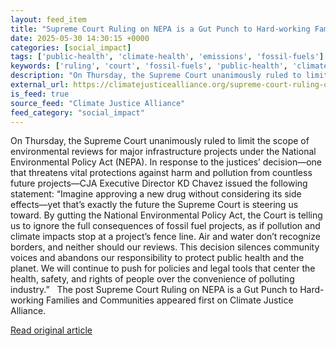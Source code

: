 ```yaml
---
layout: feed_item
title: "Supreme Court Ruling on NEPA is a Gut Punch to Hard-working Families and Communities"
date: 2025-05-30 14:30:15 +0000
categories: [social_impact]
tags: ['public-health', 'climate-health', 'emissions', 'fossil-fuels']
keywords: ['ruling', 'court', 'fossil-fuels', 'public-health', 'climate-health', 'supreme', 'emissions']
description: "On Thursday, the Supreme Court unanimously ruled to limit the scope of environmental reviews for major infrastructure projects under the National Environment..."
external_url: https://climatejusticealliance.org/supreme-court-ruling-on-nepa/
is_feed: true
source_feed: "Climate Justice Alliance"
feed_category: "social_impact"
---
```


On Thursday, the Supreme Court unanimously ruled to limit the scope of environmental reviews for major infrastructure projects under the National Environmental Policy Act (NEPA). In response to the justices’ decision—one that threatens vital protections against harm and pollution from countless future projects—CJA Executive Director KD Chavez issued the following statement: “Imagine approving a new drug without considering its side effects—yet that’s exactly the future the Supreme Court is steering us toward. By gutting the National Environmental Policy Act, the Court is telling us to ignore the full consequences of fossil fuel projects, as if pollution and climate impacts stop at a project’s fence line. Air and water don’t recognize borders, and neither should our reviews. This decision silences community voices and abandons our responsibility to protect public health and the planet. We will continue to push for policies and legal tools that center the health, safety, and rights of people over the convenience of polluting industry.” &nbsp; The post Supreme Court Ruling on NEPA is a Gut Punch to Hard-working Families and Communities appeared first on Climate Justice Alliance.

[Read original article](https://climatejusticealliance.org/supreme-court-ruling-on-nepa/)
